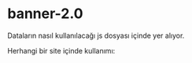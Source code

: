 # banner-2.0

<p>Dataların nasıl kullanılacağı js dosyası içinde yer alıyor.</p>
<p>Herhangi bir site içinde kullanımı: </p>
<pre>
<script type="text/javascript" src="_banner/banner.js"></script>

<script type="text/javascript">BannerGoster(2);</script>
</pre>
